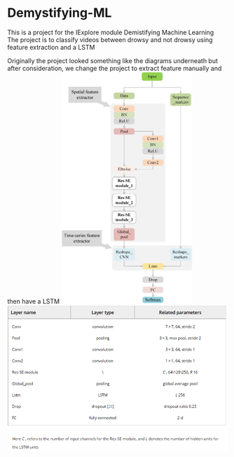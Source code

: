 # Demystifying-ML

This is a project for the IExplore module Demistifying Machine Learning  \
The project is to classify videos between drowsy and not drowsy using feature extraction and a LSTM 

Originally the project looked something like the diagrams underneath but after consideration, we change the project to extract feature manually and then have a LSTM
<img src="Architecture diagram.png" width="300">
<img src="Architecture table.png" width="600">  

